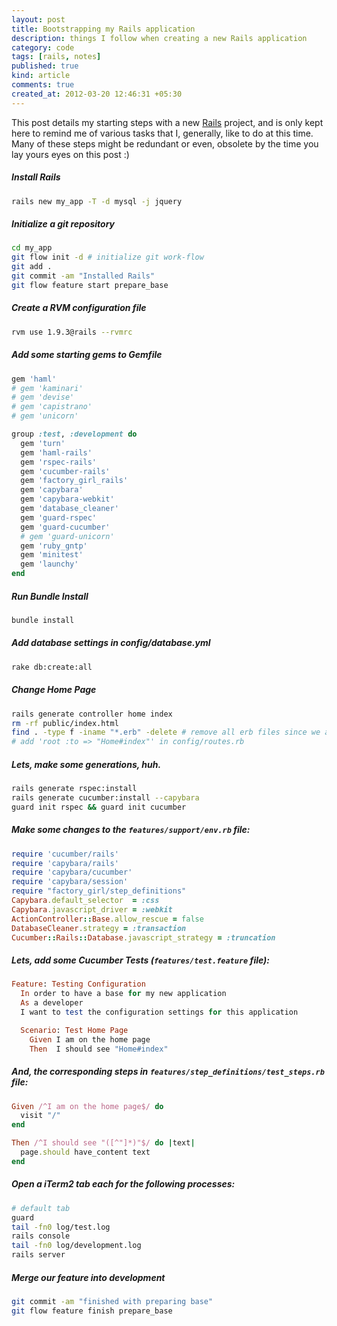 ```yaml
---
layout: post
title: Bootstrapping my Rails application
description: things I follow when creating a new Rails application
category: code
tags: [rails, notes]
published: true
kind: article
comments: true
created_at: 2012-03-20 12:46:31 +05:30
---
```


This post details my starting steps with a new [Rails](http://rubyonrails.org)
project, and is only kept here to remind me of various tasks that I,
generally, like to do at this time. Many of these steps might be redundant or
even, obsolete by the time you lay yours eyes on this post :)

<!-- more -->

##### Install Rails

``` bash
rails new my_app -T -d mysql -j jquery
```

##### Initialize a git repository

``` bash
cd my_app
git flow init -d # initialize git work-flow
git add .
git commit -am "Installed Rails"
git flow feature start prepare_base
```

##### Create a RVM configuration file

``` bash
rvm use 1.9.3@rails --rvmrc
```

##### Add some starting gems to Gemfile

``` ruby
gem 'haml'
# gem 'kaminari'
# gem 'devise'
# gem 'capistrano'
# gem 'unicorn'

group :test, :development do
  gem 'turn'
  gem 'haml-rails'
  gem 'rspec-rails'
  gem 'cucumber-rails'
  gem 'factory_girl_rails'
  gem 'capybara'
  gem 'capybara-webkit'
  gem 'database_cleaner'
  gem 'guard-rspec'
  gem 'guard-cucumber'
  # gem 'guard-unicorn'
  gem 'ruby_gntp'
  gem 'minitest'
  gem 'launchy'
end
```

##### Run Bundle Install

``` bash
bundle install
```

##### Add database settings in config/database.yml

``` bash
rake db:create:all
```

##### Change Home Page

``` bash
rails generate controller home index
rm -rf public/index.html
find . -type f -iname "*.erb" -delete # remove all erb files since we are using haml
# add 'root :to => "Home#index"' in config/routes.rb
```

##### Lets, make some generations, huh.

``` bash
rails generate rspec:install
rails generate cucumber:install --capybara
guard init rspec && guard init cucumber
```

##### Make some changes to the `features/support/env.rb` file:

``` ruby
require 'cucumber/rails'
require 'capybara/rails'
require 'capybara/cucumber'
require 'capybara/session'
require "factory_girl/step_definitions"
Capybara.default_selector  = :css
Capybara.javascript_driver = :webkit
ActionController::Base.allow_rescue = false
DatabaseCleaner.strategy = :transaction
Cucumber::Rails::Database.javascript_strategy = :truncation
```

##### Lets, add some Cucumber Tests (`features/test.feature` file):

``` ruby
Feature: Testing Configuration
  In order to have a base for my new application
  As a developer
  I want to test the configuration settings for this application

  Scenario: Test Home Page
    Given I am on the home page
    Then  I should see "Home#index"
```

##### And, the corresponding steps in `features/step_definitions/test_steps.rb` file:

``` ruby
Given /^I am on the home page$/ do
  visit "/"
end

Then /^I should see "([^"]*)"$/ do |text|
  page.should have_content text
end
```

##### Open a iTerm2 tab each for the following processes:

``` bash
# default tab
guard
tail -fn0 log/test.log
rails console
tail -fn0 log/development.log
rails server
```

##### Merge our feature into development

``` bash
git commit -am "finished with preparing base"
git flow feature finish prepare_base
```
